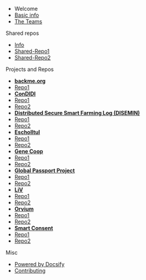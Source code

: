  - Welcome
  - [Basic info](/general/start.md "The Basic info")
  - [The Teams](/general/teams.md "The Teams") 

 Shared repos
  - [Info](/general/shared-repos.md "Shared Repos") 
   - [Shared-Repo1](https://github.com/DECODEproject/zenroom/)
   - [Shared-Repo2](https://github.com/DECODEproject/decode-os)

 Projects and Repos
  - **[backme.org](/teams/backme.org.md)**
   - [Repo1](https://github.com/LedgerProject/BackMe.org_scraper-back-end)
  - **[ConDIDI](/teams/ConDIDI.md)**
   - [Repo1](https://github.com/DECODEproject/zenroom/)
   - [Repo2](https://github.com/DECODEproject/decode-os)
  - **[Distributed Secure Smart Farming Log (DISEMIN)](/teams/DISEMIN.md)**
   - [Repo1](https://github.com/DECODEproject/zenroom/)
   - [Repo2](https://github.com/DECODEproject/decode-os)
  - **[Escholltul](/teams/Escholltul.md)**
   - [Repo1](https://github.com/DECODEproject/zenroom/)
   - [Repo2](https://github.com/DECODEproject/decode-os)
  - **[Gene Coop](/teams/GeneCoop.md)**
   - [Repo1](https://github.com/DECODEproject/zenroom/)
   - [Repo2](https://github.com/DECODEproject/decode-os)
  - **[Global Passport Project](/teams/GlobalPassportProject.md)**
   - [Repo1](https://github.com/DECODEproject/zenroom/)
   - [Repo2](https://github.com/DECODEproject/decode-os)
  - **[LiV](/teams/LiV.md)**
   - [Repo1](https://github.com/DECODEproject/zenroom/)
   - [Repo2](https://github.com/DECODEproject/decode-os)
  - **[Orvium](/teams/Orvium.md)**
   - [Repo1](https://github.com/DECODEproject/zenroom/)
   - [Repo2](https://github.com/DECODEproject/decode-os)
  - **[Smart Consent](/teams/SmartConsent.md)**
   - [Repo1](https://github.com/DECODEproject/zenroom/)
   - [Repo2](https://github.com/DECODEproject/decode-os)
 
 Misc
 - [Powered by Docsify](https://docsify.js.org/)
 - [Contributing](/general/contributing.md)


<!--- Comments here --->
